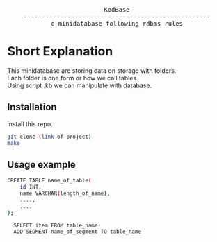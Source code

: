 <div align="center">
<pre>
KodBase
---------------------------------------------------
c minidatabase following rdbms rules
</pre>
</div>

# Short Explanation

This minidatabase are storing data on storage with folders.<br>
Each folder is one form or how we call tables.<br>
Using script .kb we can manipulate with database.<br>

## Installation

install this repo.

```sh
git clone (link of project)
make 
```

## Usage example
```sh
CREATE TABLE name_of_table(
    id INT,
    name VARCHAR(length_of_name),
    ....,
    ....
);
```

```sh
  SELECT item FROM table_name
  ADD SEGMENT name_of_segment TO table_name
```
